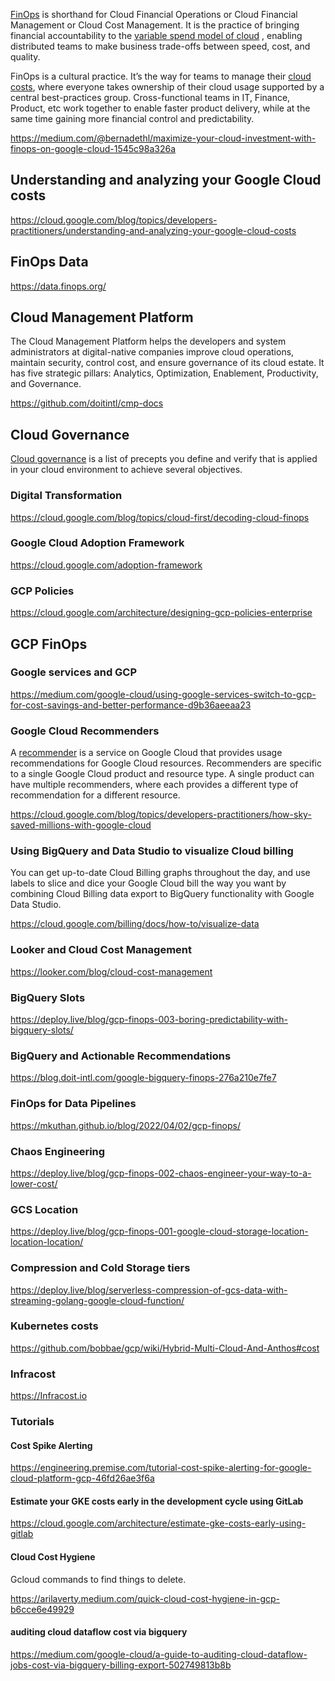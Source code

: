 [FinOps](  https://www.finops.org/introduction/what-is-finops/ ) is shorthand for Cloud Financial Operations or Cloud Financial Management or Cloud Cost Management. It is the practice of bringing financial accountability to the [variable spend model of cloud]( 
https://a16z.com/2021/05/27/cost-of-cloud-paradox-market-cap-cloud-lifecycle-scale-growth-repatriation-optimization/ ) , enabling distributed teams to make business trade-offs between speed, cost, and quality.

FinOps is a cultural practice. It’s the way for teams to manage their [cloud costs](https://www.hashicorp.com/blog/cloud-budgets-busted-almost-40-overspent-last-year), where everyone takes ownership of their cloud usage supported by a central best-practices group. Cross-functional teams in IT, Finance, Product, etc work together to enable faster product delivery, while at the same time gaining more financial control and predictability.


https://medium.com/@bernadethl/maximize-your-cloud-investment-with-finops-on-google-cloud-1545c98a326a

## Understanding and analyzing your Google Cloud costs
https://cloud.google.com/blog/topics/developers-practitioners/understanding-and-analyzing-your-google-cloud-costs

## FinOps Data

https://data.finops.org/

## Cloud Management Platform

The Cloud Management Platform helps the developers and system administrators at digital-native companies improve cloud operations, maintain security, control cost, and ensure governance of its cloud estate. It has five strategic pillars: Analytics, Optimization, Enablement, Productivity, and Governance.

https://github.com/doitintl/cmp-docs

## Cloud Governance

[Cloud governance](Cloud-Governance) is a list of precepts you define and verify that is applied in your cloud environment to achieve several objectives.

### Digital Transformation

https://cloud.google.com/blog/topics/cloud-first/decoding-cloud-finops

### Google Cloud Adoption Framework


https://cloud.google.com/adoption-framework

### GCP Policies

https://cloud.google.com/architecture/designing-gcp-policies-enterprise

## GCP FinOps

### Google services and GCP

https://medium.com/google-cloud/using-google-services-switch-to-gcp-for-cost-savings-and-better-performance-d9b36aeeaa23

### Google Cloud Recommenders

A [recommender](Recommender) is a service on Google Cloud that provides usage recommendations for Google Cloud resources. Recommenders are specific to a single Google Cloud product and resource type. A single product can have multiple recommenders, where each provides a different type of recommendation for a different resource.


https://cloud.google.com/blog/topics/developers-practitioners/how-sky-saved-millions-with-google-cloud


### Using BigQuery and Data Studio to visualize Cloud billing

You can get up-to-date Cloud Billing graphs throughout the day, and use labels to slice and dice your Google Cloud bill the way you want by combining Cloud Billing data export to BigQuery functionality with Google Data Studio.

https://cloud.google.com/billing/docs/how-to/visualize-data

### Looker and Cloud Cost Management

https://looker.com/blog/cloud-cost-management

### BigQuery Slots

https://deploy.live/blog/gcp-finops-003-boring-predictability-with-bigquery-slots/


### BigQuery and Actionable Recommendations

https://blog.doit-intl.com/google-bigquery-finops-276a210e7fe7

### FinOps for Data Pipelines
https://mkuthan.github.io/blog/2022/04/02/gcp-finops/

### Chaos Engineering

https://deploy.live/blog/gcp-finops-002-chaos-engineer-your-way-to-a-lower-cost/


### GCS Location

https://deploy.live/blog/gcp-finops-001-google-cloud-storage-location-location-location/

### Compression and Cold Storage tiers


https://deploy.live/blog/serverless-compression-of-gcs-data-with-streaming-golang-google-cloud-function/

### Kubernetes costs

https://github.com/bobbae/gcp/wiki/Hybrid-Multi-Cloud-And-Anthos#cost

### Infracost

https://Infracost.io

### Tutorials

####  Cost Spike Alerting

https://engineering.premise.com/tutorial-cost-spike-alerting-for-google-cloud-platform-gcp-46fd26ae3f6a

#### Estimate your GKE costs early in the development cycle using GitLab 


https://cloud.google.com/architecture/estimate-gke-costs-early-using-gitlab

#### Cloud Cost Hygiene

Gcloud commands to find things to delete.

https://arilaverty.medium.com/quick-cloud-cost-hygiene-in-gcp-b6cce6e49929



#### auditing cloud dataflow cost via bigquery 

https://medium.com/google-cloud/a-guide-to-auditing-cloud-dataflow-jobs-cost-via-bigquery-billing-export-502749813b8b
